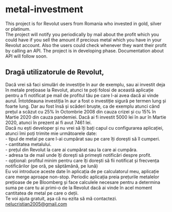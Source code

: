 # metal-investment
<div>
<div dir="auto">
<p>This project is for Revolut users from Romania who invested in gold, silver or platinum.<br />The project will notify you periodically by mail about the profit which you could have if you sell the amount if precious metal which you have in your Revolut account. Also the users could check whenever they want their profit by calling an API. The project is in developing phase. Documentation about API will follow soon.</p>
<h2><strong>Dragă utilizatorule de Revolut,</strong></h2>
</div>
</div>
<div>
<div dir="auto">Dacă vrei să faci simulări de investiție &icirc;n aur de exemplu, sau ai investit deja &icirc;n metale prețioase la Revolut, atunci te poți folosi de această aplicație pentru a fi notificat pe mail de profitul tău pe care l-ai avea dacă ai vinde aurul. &Icirc;ntotdeauna investiția &icirc;n aur a fost o investiție sigură pe termen lung și foarte lung. Dar au fost &icirc;nsă și scăderi bruște, ca de exemplu atunci c&acirc;nd prețul a scăzut cu 25% &icirc;n Octombrie 2008 din cauza crizei și cu 15% &icirc;n Martie 2020 din cauza pandemiei. Dacă ai fi investit 5000 lei &icirc;n aur &icirc;n Martie 2020, atunci &icirc;n prezent ai fi avut 7461 lei.</div>
</div>
<div>
<div dir="auto">Dacă nu ești developer și nu vrei să &icirc;ți bați capul cu configurarea aplicației, atunci &icirc;mi poți trimite mie următoarele date:</div>
<div dir="auto">- tipul de metal pe care l-ai cumpărat sau pe care &icirc;ți dorești să &icirc;l cumperi.</div>
<div dir="auto">- cantitatea metalului.</div>
<div dir="auto">- prețul din Revolut la care ai cumpărat sau la care ai cumpăra.</div>
<div dir="auto">- adresa ta de mail unde &icirc;ți dorești să primești notificări despre profit.</div>
<div dir="auto">- opțional: profitul minim pentru care &icirc;ți dorești să fii notificat și frecvența notificărilor (pe oră, pe săptăm&acirc;nă, pe lună)</div>
<div dir="auto">Eu voi introduce aceste date &icirc;n aplicația de pe calculatorul meu, aplicație care merge aproape non-stop. Periodic aplicația preia prețurile metalelor prețioase de pe Bloomberg și face calculele necesare pentru a determina suma pe care tu ai primi-o de la Revolut dacă ai vinde &icirc;n acel moment cantitatea de metal pe care o deții.&nbsp;</div>
</div>
<div>
<div dir="auto">Te voi ajuta gratuit, așa că nu ezita să mă contactezi.</div>
<div dir="auto"><a href="mailto:nelucristian2005@gmail.com">nelucristian2005@gmail.com</a></div>
</div>

